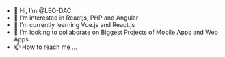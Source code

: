- 👋 Hi, I’m @LEO-DAC
- 👀 I’m interested in Reactjs, PHP and Angular
- 🌱 I’m currently learning Vue.js and React.js 
- 💞️ I’m looking to collaborate on Biggest Projects of Mobile Apps and Web Apps
- 📫 How to reach me ...

<!---
LEO-DAC/LEO-DAC is a ✨ special ✨ repository because its `README.md` (this file) appears on your GitHub profile.
You can click the Preview link to take a look at your changes.
--->
